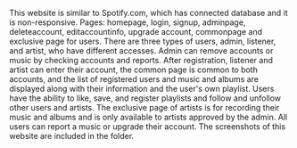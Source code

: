This website is similar to Spotify.com, which has connected database and it is non-responsive.
Pages: homepage, login, signup, adminpage, deleteaccount, editaccountinfo, upgrade account, commonpage and exclusive page for users.
There are three types of users, admin, listener, and artist, who have different accesses.
Admin can remove accounts or music by checking accounts and reports.
After registration, listener and artist can enter their account, the common page is common to both accounts, and the list of registered users and music and albums are displayed along with their information and the user's own playlist. Users have the ability to like, save, and register playlists and follow and unfollow other users and artists.
The exclusive page of artists is for recording their music and albums and is only available to artists approved by the admin.
All users can report a music or upgrade their account.
The screenshots of this website are included in the folder.
